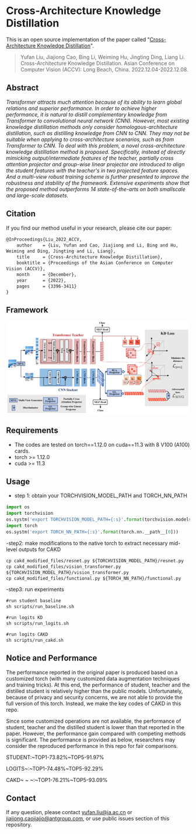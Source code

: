 # Cross-Architecture Knowledge Distillation

This is an open source implementation of the paper called "[Cross-Architecture Knowledge Distillation](https://openaccess.thecvf.com/content/ACCV2022/html/Liu_Cross-Architecture_Knowledge_Distillation_ACCV_2022_paper.html)".

> Yufan Liu, Jiajiong Cao, Bing Li, Weiming Hu, Jingting Ding, Liang Li. Cross-Architecture Knowledge Distillation. Asian Conference on Computer Vision (ACCV): Long Beach, China. 2022.12.04-2022.12.08.

## Abstract
*Transformer attracts much attention because of its ability to learn global relations and superior performance. In order to achieve higher performance, it is natural to distill complementary knowledge from Transformer to convolutional neural network (CNN). However, most existing knowledge distillation methods only consider homologous-architecture distillation, such as distilling knowledge from CNN to CNN. They may not be suitable when applying to cross-architecture scenarios, such as from Transformer to CNN. To deal with this problem, a novel cross-architecture knowledge distillation method is proposed. Specifically, instead of directly mimicking output/intermediate features of the teacher, partially cross attention projector and group-wise linear projector are introduced to align the student features with the teacher's in two projected feature spaces. And a multi-view robust training scheme is further presented to improve the robustness and stability of the framework. Extensive experiments
show that the proposed method outperforms 14 state-of-the-arts on both smallscale and large-scale datasets.*

## Citation
If you find our method useful in your research, please cite our paper: 
````
@InProceedings{Liu_2022_ACCV,
    author    = {Liu, Yufan and Cao, Jiajiong and Li, Bing and Hu, Weiming and Ding, Jingting and Li, Liang},
    title     = {Cross-Architecture Knowledge Distillation},
    booktitle = {Proceedings of the Asian Conference on Computer Vision (ACCV)},
    month     = {December},
    year      = {2022},
    pages     = {3396-3411}
}
````

## Framework
![Framework](./img/framework.png "Framework")

## Requirements

- The codes are tested on torch==1.12.0 on cuda==11.3 with 8 V100 (A100) cards.
- torch >= 1.12.0
- cuda >= 11.3

## Usage
- step 1: obtain your TORCHVISION_MODEL_PATH and TORCH_NN_PATH
```python
import os
import torchvision
os.systm('export TORCHVISION_MODEL_PATH={:s}'.format(torchvision.models.__path__[0]))
import torch
os.systm('export TORCH_NN_PATH={:s}'.format(torch.nn.__path__[0]))
```
-step2: make modifications to the native torch to extract necessary mid-level outputs for CAKD
```shell
cp cakd_modified_files/resnet.py ${TORCHVISION_MODEL_PATH}/resnet.py
cp cakd_modified_files/vision_transformer.py ${TORCHVISION_MODEL_PATH}/vision_transformer.py
cp cakd_modified_files/functional.py ${TORCH_NN_PATH}/functional.py
```

-step3: run experiments
```shell
#run student baseline
sh scripts/run_baseline.sh
```
```shell
#run logits KD
sh scripts/run_logits.sh
```
```shell
#run logits CAKD
sh scripts/run_cakd.sh
```

## Notice and Performance
The performance reported in the original paper is produced based on a customized torch (with many customized data augmentation techniques and training tricks). At this end, the performance of student, teacher and the distilled student is relatively higher than the public models. Unfortunately, because of privacy and security concerns, we are not able to provide the full version of this torch. Instead, we make the key codes of CAKD in this repo.

Since some customized operations are not available, the performance of student, teacher and the distilled student is lower than that reported in the paper. However, the performance gain compared with competing methods is significant. The performance is provided as below, researchers may consider the reproduced performance in this repo for fair comparisons.

STUDENT:~TOP1-73.82%~TOP5-91.97%

LOGITS~:~TOP1-74.48%~TOP5-92.29%

CAKD~ ~ ~:~TOP1-76.21%~TOP5-93.09%

## Contact
If any question, please contact yufan.liu@ia.ac.cn or jiajiong.caojiajio@antgroup.com, or use public issues section of this repository.
